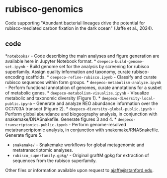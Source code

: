 # rubisco-genomics

Code supporting "Abundant bacterial lineages drive the potential for rubisco-mediated carbon fixation in the dark ocean" (Jaffe et al., 2024).

## code

*`notebooks/` - Code describing the main analyses and figure generation are available here in Jupyter Notebook format.
	* `deepeco-build-genome-set.ipynb` - Build genome set for the analysis by screening for rubisco superfamily. Assign quality information and taxonomy, curate rubisco-encoding scaffolds.
    * `deepeco-refine-rubisco.ipynb` - Classify and curate rubisco sequences within form groups.
    * `deepeco-metabolism-analyze.ipynb` - Perform functional annotation of genomes, curate annotations for a susbet of metabolic genes.
    * `deepeco-metabolism-visualize.ipynb` - Visualize metabolic and taxonomic diversity (Figure 1).
    * `deepeco-diversity-local-public.ipynb` - Generate and analyze REO abundance information over the OC1703A transect (Figure 2).
    * `deepeco-diversity-global-public.ipynb` - Perform global abundance and biogeography analysis, in conjunction with snakemake/DNASnakefile. Generate figures 3 and 4.
    * `deepeco-transcriptomics-public.ipynb` - Perform genome-resolved metatranscriptomic analysis, in conjunction with snakemake/RNASnakefile. Generate figure 5.
* `snakemake/` - Snakemake workflows for global metagenomic and metatranscriptomic analyses.
* `rubisco_superfamily.gpkg/` - Original graftM gpkg for extraction of sequences from the rubisco superfamily.

Other files or information available upon request to [ajaffe@stanford.edu](mailto:ajaffe@stanford.edu). 
